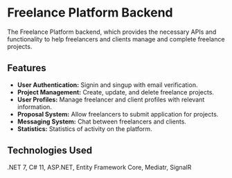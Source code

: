 # Freelance Platform Backend

The Freelance Platform backend, which provides the necessary APIs and functionality to help freelancers and clients manage and complete freelance projects.

## Features

- **User Authentication:** Signin and singup with email verification.
- **Project Management:** Create, update, and delete freelance projects.
- **User Profiles:** Manage freelancer and client profiles with relevant information.
- **Proposal System:** Allow freelancers to submit application for projects.
- **Messaging System:** Chat between freelancers and clients.
- **Statistics:** Statistics of activity on the platform.

## Technologies Used

.NET 7, C# 11, ASP.NET, Entity Framework Core, Mediatr, SignalR
